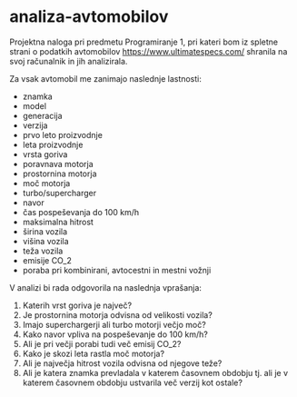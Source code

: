 # analiza-avtomobilov

Projektna naloga pri predmetu Programiranje 1, pri kateri bom iz spletne strani
o podatkih avtomobilov https://www.ultimatespecs.com/ shranila na svoj računalnik 
in jih analizirala.

Za vsak avtomobil me zanimajo naslednje lastnosti:
- znamka
- model
- generacija
- verzija
- prvo leto proizvodnje
- leta proizvodnje
- vrsta goriva
- poravnava motorja
- prostornina motorja 
- moč motorja
- turbo/supercharger
- navor
- čas pospeševanja do 100 km/h
- maksimalna hitrost
- širina vozila
- višina vozila
- teža vozila
- emisije CO_2
- poraba pri kombinirani, avtocestni in mestni vožnji

V analizi bi rada odgovorila na naslednja vprašanja:
1. Katerih vrst goriva je največ?
2. Je prostornina motorja odvisna od velikosti vozila?
3. Imajo superchargerji ali turbo motorji večjo moč?
4. Kako navor vpliva na pospeševanje do 100 km/h?
5. Ali je pri večji porabi tudi več emisij CO_2?
6. Kako je skozi leta rastla moč motorja?
7. Ali je največja hitrost vozila odvisna od njegove teže?
8. Ali je katera znamka prevladala v katerem časovnem obdobju tj. ali je v katerem časovnem obdobju ustvarila več verzij kot ostale?
